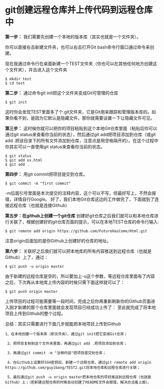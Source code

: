# git创建远程仓库并上传代码到远程仓库中

   **第一步：** 我们需要先创建一个本地的版本库（其实也就是一个文件夹）。

   你可以直接右击新建文件夹，也可以右击打开Git bash命令行窗口通过命令来创建。

  现在我通过命令行在桌面新建一个TEST文件夹（你也可以在其他任何地方创建这个文件夹），并且进入这个文件夹

   ```
   $ mkdir test
   $ cd test
   ```
   **第二步：** 通过命令git init把这个文件夹变成Git可管理的仓库
   ```
   $ git init
   ```
  这时你会发现TEST里面多了个.git文件夹，它是Git用来跟踪和管理版本库的。如果你看不到，是因为它默认是隐藏文件，那你就需要设置一下让隐藏文件可见。

  **第三步：** 这时候你就可以把你的项目粘贴到这个本地Git仓库里面（粘贴后你可以通过git status来查看你当前的状态），然后通过git add把项目添加到仓库（或git add .把该目录下的所有文件添加到仓库，注意点是用空格隔开的）。在这个过程中你其实可以一直使用git status来查看你当前的状态。
  ```
  $ git status
  $ git add xx.html
  $ git add .
  ```

  **第四步：** 用git commit把项目提交到仓库。
  ```
  $ git commit -m "first commit"
  ```
  -m后面引号里面是本次提交的注释内容，这个可以不写，但最好写上，不然会报错，详情自行Google。 好了，我们本地Git仓库这边的工作做完了，下面就到了连接远程仓库（也就是连接Github）

  **第五步：在github上创建一个git仓库** 创建好git仓库之后我们就可以和本地仓库进行关联了，根据创建好的git仓库页面的提示，可以在本地TEST仓库的命令行输入:
  ```
  $ git remote add origin https://github.com/FutureHasCome/Html.git
  ```
  注意origin后面加的是你Github上创建好的仓库的地址。

  **第六步：** 关联好之后我们就可以把本地库的所有内容推送到远程仓库（也就是Github）上了，通过：
  ```
  $ git push -u origin master
  ```
  由于新建的远程仓库是空的，所以要加上-u这个参数，等远程仓库里面有了内容之后，下次再从本地库上传内容的时候只需下面这样就可以了：
  ```
  $ git push origin master
  ```
  上传项目的过程可能需要等一段时间，完成之后你再重新刷新你的Github页面进入刚才新建的那个仓库里面就会发现项目已经成功上传了：  至此就完成了将本地项目上传到Github的整个过程。

  总结：其实只需要进行下面几步就能把本地项目上传到Github

    1、在本地创建一个版本库（即文件夹），通过git init把它变成Git仓库；

     2、把项目复制到这个文件夹里面，再通过git add .把项目添加到仓库；

     3、再通过git commit -m "注释内容"把项目提交到仓库；

     4、在Github上设置好SSH密钥后，新建一个远程仓库，通过git remote add origin https://github.com/guyibang/TEST2.git将本地仓库和远程仓库进行关联；

     5、最后通过git push -u origin master把本地仓库的项目推送到远程仓库（也就是Github）上；（若新建远程仓库的时候自动创建了README文件会报错，解决办法看上面）。
